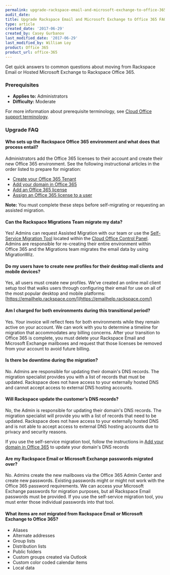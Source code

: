 ```yaml
---
permalink: upgrade-rackspace-email-and-microsoft-exchange-to-office-365-faq/
audit_date:
title: Upgrade Rackspace Email and Microsoft Exchange to Office 365 FAQ
type: article
created_date: '2017-06-29'
created_by: Casey Gurbanov
last_modified_date: '2017-06-29'
last_modified_by: William Loy
product: Office 365
product_url: office-365
---
```


Get quick answers to common questions about moving from Rackspace Email or Hosted Microsoft Exchange to Rackspace Office 365.

### Prerequisites

- **Applies to:** Administrators
- **Difficulty:** Moderate

For more information about prerequisite terminology, see [Cloud Office support terminology](/how-to/cloud-office-support-terminology/).

### Upgrade FAQ

#### Who sets up the Rackspace Office 365 environment and what does that process entail?

Administrators add the Office 365 licenses to their account and create their new Office 365 environment. See the following instructional articles in the order listed to prepare for migration:

 - [Create your Office 365 Tenant](/how-to/set-up-office-365#create-a-tenant-id)
 - [Add your domain in Office 365](/how-to/add-a-domain-in-office-365)
 - [Add an Office 365 license](/how-to/add-an-office-365-license)
 - [Assign an Office 365 license to a user](how-to/add-an-office-365-license#assign-an-office-365-license-to-a-user)

**Note:** You must complete these steps before self-migrating or requesting an assisted migration.

#### Can the Rackspace Migrations Team migrate my data?

Yes! Admins can request Assisted Migration with our team or use the [Self-Service Migration Tool](/how-to/migrate-your-email-by-using-the-self-service-migration-tool/) located within the [Cloud Office Control Panel](cp.rackspace.com). Admins are responsible for re-creating their entire environment within Office 365 and the Migrations team migrates the email data by using MigrationWiz.

#### Do my users have to create new profiles for their desktop mail clients and mobile devices?

Yes, all users must create new profiles. We’ve created an online mail client setup tool that walks users through configuring their email for use on all of the most popular desktop and mobile platforms: [https://emailhelp.rackspace.com/](https://emailhelp.rackspace.com/)

#### Am I charged for both environments during this transitional period?

Yes. Your invoice will reflect fees for both environments while they remain active on your account. We can work with you to determine a timeline for migration that accommodates any billing concerns. After your transition to Office 365 is complete, you must delete your Rackspace Email and Microsoft Exchange mailboxes and request that those licenses be removed from your account to avoid future billing.

#### Is there be downtime during the migration?

No. Admins are responsible for updating their domain's DNS records. The migration specialist provides you with a list of records that must be updated. Rackspace does not have access to your externally hosted DNS and cannot accept access to external DNS hosting accounts.

#### Will Rackspace update the customer’s DNS records?

No, the Admin is responsible for updating their domain's DNS records. The migration specialist will provide you with a list of records that need to be updated. Rackspace does not have access to your externally hosted DNS and is not able to accept access to external DNS hosting accounts due to privacy and security reasons.

If you use the self-service migration tool, follow the instructions in [Add your domain in Office 365](/how-to/add-a-domain-in-office-365/) to update your domain's DNS records

#### Are my Rackspace Email or Microsoft Exchange passwords migrated over?

No. Admins create the new mailboxes via the Office 365 Admin Center and create new passwords. Existing passwords might or might not work with the Office 365 password requirements. We can access your Microsoft Exchange passwords for migration purposes, but all Rackspace Email passwords must be provided. If you use the self-service migration tool, you must enter those individual passwords into that tool.

#### What items are *not* migrated from Rackspace Email or Microsoft Exchange to Office 365?

  - Aliases
  - Alternate addresses
  - Group lists
  - Distribution lists
  - Public folders
  - Custom groups created via Outlook
  - Custom color coded calendar items
  - Local data
